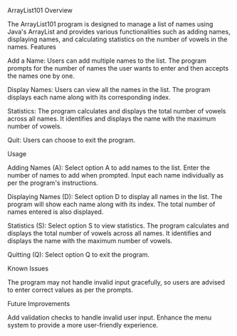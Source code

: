 ArrayList101 
Overview

The ArrayList101 program is designed to manage a list of names using Java's ArrayList and provides various functionalities such as adding names, displaying names, and calculating statistics on the number of vowels in the names.
Features

Add a Name:
Users can add multiple names to the list. The program prompts for the number of names the user wants to enter and then accepts the names one by one.

Display Names:
Users can view all the names in the list. The program displays each name along with its corresponding index.

Statistics:
The program calculates and displays the total number of vowels across all names.
It identifies and displays the name with the maximum number of vowels.

Quit:
Users can choose to exit the program.

Usage

Adding Names (A):
Select option A to add names to the list.
Enter the number of names to add when prompted.
Input each name individually as per the program's instructions.

Displaying Names (D):
Select option D to display all names in the list.
The program will show each name along with its index.
The total number of names entered is also displayed.

Statistics (S):
Select option S to view statistics.
The program calculates and displays the total number of vowels across all names.
It identifies and displays the name with the maximum number of vowels.

Quitting (Q):
Select option Q to exit the program.

Known Issues

The program may not handle invalid input gracefully, so users are advised to enter correct values as per the prompts.

Future Improvements

Add validation checks to handle invalid user input.
Enhance the menu system to provide a more user-friendly experience.
